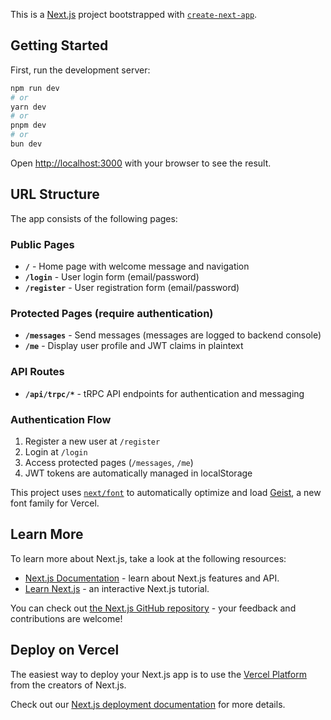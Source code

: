 This is a [Next.js](https://nextjs.org) project bootstrapped with [`create-next-app`](https://nextjs.org/docs/app/api-reference/cli/create-next-app).

## Getting Started

First, run the development server:

```bash
npm run dev
# or
yarn dev
# or
pnpm dev
# or
bun dev
```

Open [http://localhost:3000](http://localhost:3000) with your browser to see the result.

## URL Structure

The app consists of the following pages:

### Public Pages
- **`/`** - Home page with welcome message and navigation
- **`/login`** - User login form (email/password)
- **`/register`** - User registration form (email/password)

### Protected Pages (require authentication)
- **`/messages`** - Send messages (messages are logged to backend console)
- **`/me`** - Display user profile and JWT claims in plaintext

### API Routes
- **`/api/trpc/*`** - tRPC API endpoints for authentication and messaging

### Authentication Flow
1. Register a new user at `/register`
2. Login at `/login` 
3. Access protected pages (`/messages`, `/me`)
4. JWT tokens are automatically managed in localStorage

This project uses [`next/font`](https://nextjs.org/docs/app/building-your-application/optimizing/fonts) to automatically optimize and load [Geist](https://vercel.com/font), a new font family for Vercel.

## Learn More

To learn more about Next.js, take a look at the following resources:

- [Next.js Documentation](https://nextjs.org/docs) - learn about Next.js features and API.
- [Learn Next.js](https://nextjs.org/learn) - an interactive Next.js tutorial.

You can check out [the Next.js GitHub repository](https://github.com/vercel/next.js) - your feedback and contributions are welcome!

## Deploy on Vercel

The easiest way to deploy your Next.js app is to use the [Vercel Platform](https://vercel.com/new?utm_medium=default-template&filter=next.js&utm_source=create-next-app&utm_campaign=create-next-app-readme) from the creators of Next.js.

Check out our [Next.js deployment documentation](https://nextjs.org/docs/app/building-your-application/deploying) for more details.
